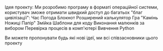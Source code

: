 Ідея проекту: 
Ми розробимо програму в форматі операційної системи, користувач зможе отримати швидкий доступ до багатьох "благ цивілізації":
Час
Погода
Блокнот
Розширений калькулятор
Гра "Камінь Ножиці Папір"
Змійка
Шаблони для коду
Виконання малюнків за вибором
Перевірка процесів в комп'ютері
Вивчення Python

Ви можете пропонувати будь які нові ідеї, ми всі співзасновники цього проекту
